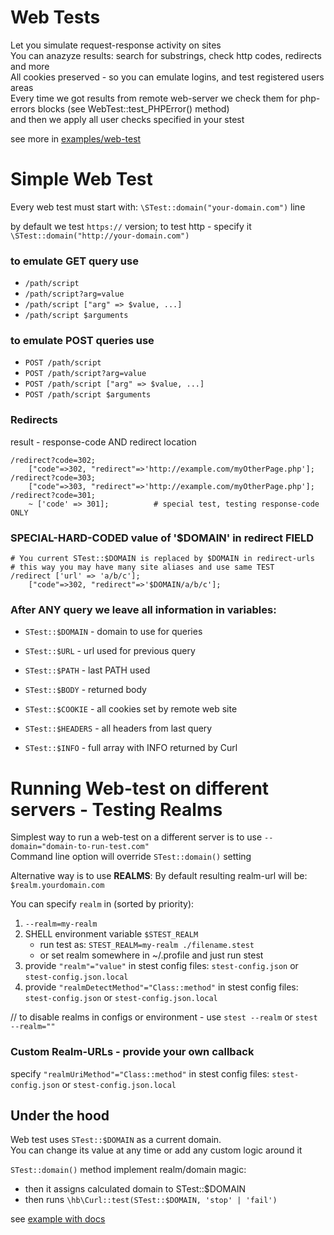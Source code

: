# Web Tests

Let you simulate request-response activity on sites\
You can anazyze results: search for substrings, check http codes, redirects and more\
All cookies preserved - so you can emulate logins, and test registered users areas\
Every time we got results from remote web-server we check them for php-errors blocks (see WebTest::test_PHPError() method)\
and then we apply all user checks specified in your stest

see more in [examples/web-test](https://github.com/parf/spartan-test/blob/main/examples/3-web-tests/)

# Simple Web Test

Every web test must start with: `\STest::domain("your-domain.com")` line

by default we test `https://` version; to test http - specify it `\STest::domain("http://your-domain.com")`

### to emulate GET query use

- `/path/script`
- `/path/script?arg=value`
- `/path/script ["arg" => $value, ...]`
- `/path/script $arguments`

### to emulate POST queries use

- `POST /path/script`
- `POST /path/script?arg=value`
- `POST /path/script ["arg" => $value, ...]`
- `POST /path/script $arguments`

### Redirects
result - response-code AND redirect location
```
/redirect?code=302;
    ["code"=>302, "redirect"=>'http://example.com/myOtherPage.php'];
/redirect?code=303;
    ["code"=>303, "redirect"=>'http://example.com/myOtherPage.php'];
/redirect?code=301;
    ~ ['code' => 301];          # special test, testing response-code ONLY
```

### SPECIAL-HARD-CODED value of '$DOMAIN' in redirect FIELD
```
# You current STest::$DOMAIN is replaced by $DOMAIN in redirect-urls
# this way you may have many site aliases and use same TEST
/redirect ['url' => 'a/b/c'];
    ["code"=>302, "redirect"=>'$DOMAIN/a/b/c'];
```

### After ANY query we leave all information in variables:

- `STest::$DOMAIN`  - domain to use for queries

- `STest::$URL`  - url used for previous query

- `STest::$PATH`  - last PATH used

- `STest::$BODY`  - returned body

- `STest::$COOKIE`  - all cookies set by remote web site

- `STest::$HEADERS`  - all headers from last query

- `STest::$INFO`  - full array with INFO returned by Curl



# Running Web-test on different servers - Testing Realms

Simplest way to run a web-test on a different server is to use `--domain="domain-to-run-test.com"`\
Command line option will override `STest::domain()` setting

Alternative way is to use **REALMS**:
By default resulting realm-url will be: `$realm.yourdomain.com`

You can specify `realm` in (sorted by priority):
1. `--realm=my-realm`
2. SHELL environment variable `$STEST_REALM`
    *  run test as:   `STEST_REALM=my-realm ./filename.stest`
    *  or set realm somewhere in ~/.profile and just run stest
5. provide `"realm"="value"` in stest config files: `stest-config.json` or `stest-config.json.local` 
6. provide `"realmDetectMethod"="Class::method"` in stest config files: `stest-config.json` or `stest-config.json.local` 

// to disable realms in configs or environment - use `stest --realm` or `stest --realm=""`

### Custom Realm-URLs - provide your own callback
specify `"realmUriMethod"="Class::method"` in stest config files: `stest-config.json` or `stest-config.json.local` 


## Under the hood
Web test uses `STest::$DOMAIN` as a current domain.\
You can change its value at any time or add any custom logic around it

`STest::domain()` method implement realm/domain magic:
- then it assigns calculated domain to STest::$DOMAIN
- then runs `\hb\Curl::test(STest::$DOMAIN, 'stop' | 'fail')`

see [example with docs](https://github.com/parf/spartan-test/blob/main/examples/3-web-tests/)
